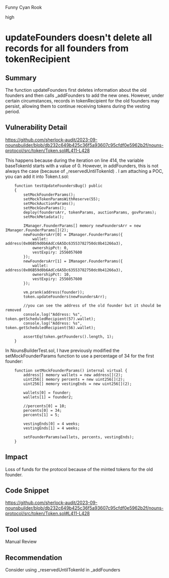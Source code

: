 Funny Cyan Rook

high

# updateFounders doesn't delete all records for all founders from tokenRecipient

## Summary

The function updateFounders first deletes information about the old founders and then calls _addFounders to add the new ones. However, under certain circumstances, records in tokenRecipient for the old founders may persist, allowing them to continue receiving tokens during the vesting period.

## Vulnerability Detail

https://github.com/sherlock-audit/2023-09-nounsbuilder/blob/db232c649b425c36f5a93607c95cfdf0e5962b2f/nouns-protocol/src/token/Token.sol#L411-L428

This happens because during the iteration on line 414, the variable baseTokenId starts with a value of 0. However, in addFounders, this is not always the case (because of _reservedUntilTokenId) . I am attaching a POC, you can add it into Token.t.sol:

```solidity
    function testUpdateFoundersBug() public 
    {
        setMockFounderParams();
        setMockTokenParamsWithReserve(55);
        setMockAuctionParams();
        setMockGovParams();
        deploy(foundersArr, tokenParams, auctionParams, govParams);
        setMockMetadata();
        
        IManager.FounderParams[] memory newFoundersArr = new IManager.FounderParams[](2);
        newFoundersArr[0] = IManager.FounderParams({
            wallet: address(0x06B59d0b6AdCc6A5Dc63553782750dc0b41266a3),
            ownershipPct: 0,
            vestExpiry: 2556057600
        });
        newFoundersArr[1] = IManager.FounderParams({
            wallet: address(0x06B59d0b6AdCc6A5Dc63553782750dc0b41266a3),
            ownershipPct: 10,
            vestExpiry: 2556057600
        });

        vm.prank(address(founder));
        token.updateFounders(newFoundersArr);

        //you can see the address of the old founder but it should be removed
        console.log("Address: %s", token.getScheduledRecipient(57).wallet);
        console.log("Address: %s", token.getScheduledRecipient(56).wallet);

        assertEq(token.getFounders().length, 1);
    }
```

In NounsBuilderTest.sol, I have previously modified the setMockFounderParams function to use a percentage of 34 for the first founder: 

```solidity
    function setMockFounderParams() internal virtual {
        address[] memory wallets = new address[](2);
        uint256[] memory percents = new uint256[](2);
        uint256[] memory vestingEnds = new uint256[](2);

        wallets[0] = founder;
        wallets[1] = founder2;

        //percents[0] = 10;
        percents[0] = 34;
        percents[1] = 5;

        vestingEnds[0] = 4 weeks;
        vestingEnds[1] = 4 weeks;

        setFounderParams(wallets, percents, vestingEnds);
    }
```

## Impact

Loss of funds for the protocol because of the minted tokens for the old founder.

## Code Snippet

https://github.com/sherlock-audit/2023-09-nounsbuilder/blob/db232c649b425c36f5a93607c95cfdf0e5962b2f/nouns-protocol/src/token/Token.sol#L411-L428

## Tool used

Manual Review

## Recommendation

Consider using _reservedUntilTokenId in _addFounders